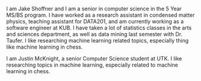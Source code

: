 I am Jake Shoffner and I am a senior in computer science in the 5 Year MS/BS program. I have worked as a research assistant in condensed matter physics, teaching assistant for DATA201, and am currently working as a software engineer at KUB. I have taken a lot of statistics classes in the arts and sciences department, as well as data mining last semester with Dr. Taufer. I like researching machine learning related topics, especially thing like machine learning in chess.

I am Justin McKnight, a senior Computer Science student at UTK. I like researching topics in machine learning, especially related to machine learning in chess.


